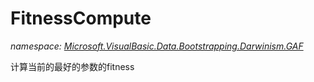 ﻿# FitnessCompute
_namespace: <a href="#" onClick="load('/docs/Microsoft.VisualBasic.Data.Bootstrapping.Darwinism.GAF/index.md')">Microsoft.VisualBasic.Data.Bootstrapping.Darwinism.GAF</a>_

计算当前的最好的参数的fitness




